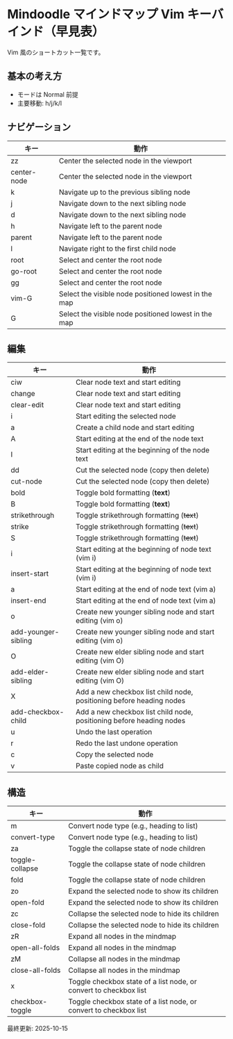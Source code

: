 # Mindoodle マインドマップ Vim キーバインド（早見表）

Vim 風のショートカット一覧です。

## 基本の考え方

- モードは Normal 前提
- 主要移動: h/j/k/l

## ナビゲーション

| キー | 動作 |
|---|---|
| zz | Center the selected node in the viewport |
| center-node | Center the selected node in the viewport |
| k | Navigate up to the previous sibling node |
| j | Navigate down to the next sibling node |
| d | Navigate down to the next sibling node |
| h | Navigate left to the parent node |
| parent | Navigate left to the parent node |
| l | Navigate right to the first child node |
| root | Select and center the root node |
| go-root | Select and center the root node |
| gg | Select and center the root node |
| vim-G | Select the visible node positioned lowest in the map |
| G | Select the visible node positioned lowest in the map |

## 編集

| キー | 動作 |
|---|---|
| ciw | Clear node text and start editing |
| change | Clear node text and start editing |
| clear-edit | Clear node text and start editing |
| i | Start editing the selected node |
| a | Create a child node and start editing |
| A | Start editing at the end of the node text |
| I | Start editing at the beginning of the node text |
| dd | Cut the selected node (copy then delete) |
| cut-node | Cut the selected node (copy then delete) |
| bold | Toggle bold formatting (**text**) |
| B | Toggle bold formatting (**text**) |
| strikethrough | Toggle strikethrough formatting (~~text~~) |
| strike | Toggle strikethrough formatting (~~text~~) |
| S | Toggle strikethrough formatting (~~text~~) |
| i | Start editing at the beginning of node text (vim i) |
| insert-start | Start editing at the beginning of node text (vim i) |
| a | Start editing at the end of node text (vim a) |
| insert-end | Start editing at the end of node text (vim a) |
| o | Create new younger sibling node and start editing (vim o) |
| add-younger-sibling | Create new younger sibling node and start editing (vim o) |
| O | Create new elder sibling node and start editing (vim O) |
| add-elder-sibling | Create new elder sibling node and start editing (vim O) |
| X | Add a new checkbox list child node, positioning before heading nodes |
| add-checkbox-child | Add a new checkbox list child node, positioning before heading nodes |
| u | Undo the last operation |
| r | Redo the last undone operation |
| c | Copy the selected node |
| v | Paste copied node as child |

## 構造

| キー | 動作 |
|---|---|
| m | Convert node type (e.g., heading to list) |
| convert-type | Convert node type (e.g., heading to list) |
| za | Toggle the collapse state of node children |
| toggle-collapse | Toggle the collapse state of node children |
| fold | Toggle the collapse state of node children |
| zo | Expand the selected node to show its children |
| open-fold | Expand the selected node to show its children |
| zc | Collapse the selected node to hide its children |
| close-fold | Collapse the selected node to hide its children |
| zR | Expand all nodes in the mindmap |
| open-all-folds | Expand all nodes in the mindmap |
| zM | Collapse all nodes in the mindmap |
| close-all-folds | Collapse all nodes in the mindmap |
| x | Toggle checkbox state of a list node, or convert to checkbox list |
| checkbox-toggle | Toggle checkbox state of a list node, or convert to checkbox list |



最終更新: 2025-10-15
